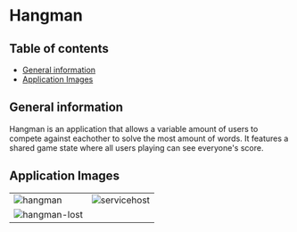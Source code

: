 # Hangman
## Table of contents
* [General information](#general-information)
* [Application Images](#application-images)


## General information
Hangman is an application that allows a variable amount of users to compete against eachother to solve the most amount of words. It features a shared game state where all users playing can see everyone's score.


## Application Images

|  |  |
| --- | ---|
| ![hangman](https://user-images.githubusercontent.com/46612347/99762387-61f0e300-2ac6-11eb-8c9a-612beb8e7137.JPG) |![servicehost](https://user-images.githubusercontent.com/46612347/99762389-62897980-2ac6-11eb-922d-9bd972b3f62e.JPG) |
| ![hangman-lost](https://user-images.githubusercontent.com/46612347/99762388-61f0e300-2ac6-11eb-9d2a-b2c5bba52cc3.JPG) | |
